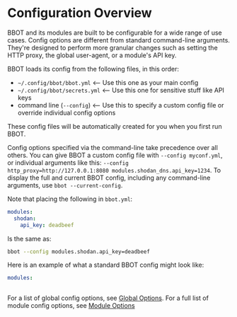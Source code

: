 # Configuration Overview

BBOT and its modules are built to be configurable for a wide range of use cases. Config options are different from standard command-line arguments. They're designed to perform more granular changes such as setting the HTTP proxy, the global user-agent, or a module's API key.

BBOT loads its config from the following files, in this order:

- `~/.config/bbot/bbot.yml`     <-- Use this one as your main config
- `~/.config/bbot/secrets.yml`  <-- Use this one for sensitive stuff like API keys
- command line (`--config`)     <-- Use this to specify a custom config file or override individual config options

These config files will be automatically created for you when you first run BBOT.

Config options specified via the command-line take precedence over all others. You can give BBOT a custom config file with `--config myconf.yml`, or individual arguments like this: `--config http_proxy=http://127.0.0.1:8080 modules.shodan_dns.api_key=1234`. To display the full and current BBOT config, including any command-line arguments, use `bbot --current-config`.

Note that placing the following in `bbot.yml`:
```yaml
modules:
  shodan:
    api_key: deadbeef
```
Is the same as:
```bash
bbot --config modules.shodan.api_key=deadbeef
```

Here is an example of what a standard BBOT config might look like:
```yaml
modules:
  
```

For a list of global config options, see [Global Options](./global_options/). For a full list of module config options, see [Module Options](./module_options/)
